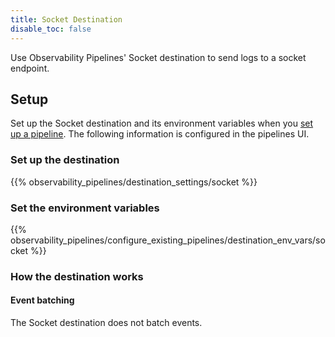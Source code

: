 ```yaml
---
title: Socket Destination
disable_toc: false
---
```


Use Observability Pipelines' Socket destination to send logs to a socket endpoint.

## Setup

Set up the Socket destination and its environment variables when you [set up a pipeline][1]. The following information is configured in the pipelines UI.

### Set up the destination

{{% observability_pipelines/destination_settings/socket %}}

### Set the environment variables

{{% observability_pipelines/configure_existing_pipelines/destination_env_vars/socket %}}

### How the destination works

#### Event batching

The Socket destination does not batch events.

[1]: https://app.datadoghq.com/observability-pipelines
[2]: /observability_pipelines/destinations/#event-batching